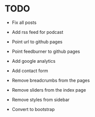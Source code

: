 
# TODO

* Fix all posts
* Add rss feed for podcast

* Point url to github pages
* Point feedburner to github pages
* Add google analytics

* Add contact form
* Remove breadcrumbs from the pages
* Remove sliders from the index page
* Remove styles from sidebar
* Convert to bootstrap
